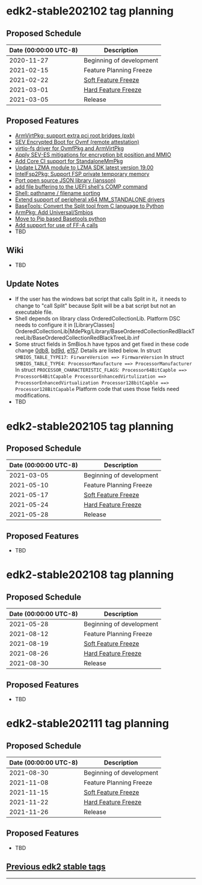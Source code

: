 # edk2-stable202102 tag planning

## Proposed Schedule

| Date (00:00:00 UTC-8)| Description                              |
| ---------------------| ---------------------------------------- |
| 2020-11-27           | Beginning of development                 |
| 2021-02-15           | Feature Planning Freeze                  |
| 2021-02-22           | [Soft Feature Freeze](SoftFeatureFreeze) |
| 2021-03-01           | [Hard Feature Freeze](HardFeatureFreeze) |
| 2021-03-05           | Release                                  |

## Proposed Features
* [ArmVirtPkg: support extra pci root bridges (pxb)](https://bugzilla.tianocore.org/show_bug.cgi?id=3059)
* [SEV Encrypted Boot for Ovmf (remote attestation)](https://bugzilla.tianocore.org/show_bug.cgi?id=3077)
* [virtio-fs driver for OvmfPkg and ArmVirtPkg](https://bugzilla.tianocore.org/show_bug.cgi?id=3097)
* [Apply SEV-ES mitigations for encryption bit position and MMIO](https://bugzilla.tianocore.org/show_bug.cgi?id=3108)
* [Add Core CI support for StandaloneMmPkg](https://bugzilla.tianocore.org/show_bug.cgi?id=3150)
* [Update LZMA module to LZMA SDK latest version 19.00](https://bugzilla.tianocore.org/show_bug.cgi?id=3101)
* [IntelFsp2Pkg: Support FSP private temporary memory](https://bugzilla.tianocore.org/show_bug.cgi?id=3153)
* [Port open source JSON library (jansson)](https://bugzilla.tianocore.org/show_bug.cgi?id=3163)
* [add file buffering to the UEFI shell's COMP command](https://bugzilla.tianocore.org/show_bug.cgi?id=3123)
* [Shell: pathname / filename sorting](https://bugzilla.tianocore.org/show_bug.cgi?id=3151)
* [Extend support of peripheral x64 MM_STANDALONE drivers](https://bugzilla.tianocore.org/show_bug.cgi?id=3129)
* [BaseTools: Convert the Split tool from C language to Python](https://bugzilla.tianocore.org/show_bug.cgi?id=3165)
* [ArmPkg: Add Universal/Smbios](https://bugzilla.tianocore.org/show_bug.cgi?id=3225)
* [Move to Pip based Basetools python](https://bugzilla.tianocore.org/show_bug.cgi?id=3231)
* [Add support for use of FF-A calls](https://bugzilla.tianocore.org/show_bug.cgi?id=3230)
* TBD

## Wiki
* TBD

## Update Notes
* If the user has the windows bat script that calls Split in it，it needs to change to "call Split" because Split will be a bat script but not an executable file.
* Shell depends on library class OrderedCollectionLib. Platform DSC needs to configure it in [LibraryClasses]
OrderedCollectionLib|MdePkg/Library/BaseOrderedCollectionRedBlackTreeLib/BaseOrderedCollectionRedBlackTreeLib.inf
* Some struct fields in SmBios.h have typos and get fixed in these code change [0db8](https://github.com/tianocore/edk2/commit/0db89a661f38b10012ff4f62e1853bfc48efd462), [bd9d](https://github.com/tianocore/edk2/commit/bd9da7b1da2639fcea8a156fa92a32bbc4209367), [e157](https://github.com/tianocore/edk2/commit/e157c8f9ed173a390d2c9d29069a46e9662e0d04). Details are listed below.
In struct ```SMBIOS_TABLE_TYPE17```:
&nbsp;```FirwareVersion ==> FirmwareVersion```
In struct ```SMBIOS_TABLE_TYPE4```:
&nbsp;```ProcessorManufacture ==> ProcessorManufacturer```
In struct ```PROCESSOR_CHARACTERISTIC_FLAGS```:
&nbsp;```Processor64BitCapble ==> Processor64BitCapable```
&nbsp;```ProcessorEnhancedVirtulization ==> ProcessorEnhancedVirtualization```
&nbsp;```Processor128bitCapble ==> Processor128BitCapable```
Platform code that uses those fields need modifications.
* TBD

# edk2-stable202105 tag planning

## Proposed Schedule

| Date (00:00:00 UTC-8)| Description                              |
| ---------------------| ---------------------------------------- |
| 2021-03-05           | Beginning of development                 |
| 2021-05-10           | Feature Planning Freeze                  |
| 2021-05-17           | [Soft Feature Freeze](SoftFeatureFreeze) |
| 2021-05-24           | [Hard Feature Freeze](HardFeatureFreeze) |
| 2021-05-28           | Release                                  |

## Proposed Features
* TBD

# edk2-stable202108 tag planning

## Proposed Schedule

| Date (00:00:00 UTC-8)| Description                              |
| ---------------------| ---------------------------------------- |
| 2021-05-28           | Beginning of development                 |
| 2021-08-12           | Feature Planning Freeze                  |
| 2021-08-19           | [Soft Feature Freeze](SoftFeatureFreeze) |
| 2021-08-26           | [Hard Feature Freeze](HardFeatureFreeze) |
| 2021-08-30           | Release                                  |

## Proposed Features
* TBD

# edk2-stable202111 tag planning

## Proposed Schedule

| Date (00:00:00 UTC-8)| Description                              |
| ---------------------| ---------------------------------------- |
| 2021-08-30           | Beginning of development                 |
| 2021-11-08           | Feature Planning Freeze                  |
| 2021-11-15           | [Soft Feature Freeze](SoftFeatureFreeze) |
| 2021-11-22           | [Hard Feature Freeze](HardFeatureFreeze) |
| 2021-11-26           | Release                                  |

## Proposed Features
* TBD

## [Previous edk2 stable tags](https://github.com/tianocore/edk2/tags)

---
